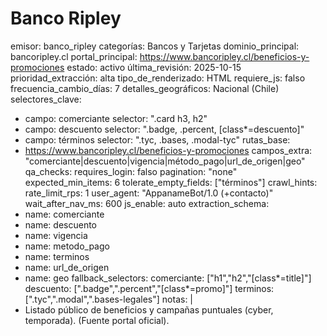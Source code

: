 # Banco Ripley

emisor: banco_ripley
categorías: Bancos y Tarjetas
dominio_principal: bancoripley.cl
portal_principal: https://www.bancoripley.cl/beneficios-y-promociones
estado: activo
última_revisión: 2025-10-15
prioridad_extracción: alta
tipo_de_renderizado: HTML
requiere_js: falso
frecuencia_cambio_días: 7
detalles_geográficos: Nacional (Chile)
selectores_clave:
  - campo: comerciante
    selector: ".card h3, h2"
  - campo: descuento
    selector: ".badge, .percent, [class*=descuento]"
  - campo: términos
    selector: ".tyc, .bases, .modal-tyc"
rutas_base:
  - https://www.bancoripley.cl/beneficios-y-promociones
campos_extra: "comerciante|descuento|vigencia|método_pago|url_de_origen|geo"
qa_checks:
  requires_login: falso
  pagination: "none"
  expected_min_items: 6
  tolerate_empty_fields: ["términos"]
crawl_hints:
  rate_limit_rps: 1
  user_agent: "AppanameBot/1.0 (+contacto)"
  wait_after_nav_ms: 600
  js_enable: auto
extraction_schema:
  - name: comerciante
  - name: descuento
  - name: vigencia
  - name: metodo_pago
  - name: terminos
  - name: url_de_origen
  - name: geo
fallback_selectors:
  comerciante: ["h1","h2","[class*=title]"]
  descuento:   [".badge",".percent","[class*=promo]"]
  terminos:    [".tyc",".modal",".bases-legales"]
notas: |
  - Listado público de beneficios y campañas puntuales (cyber, temporada). (Fuente portal oficial).
